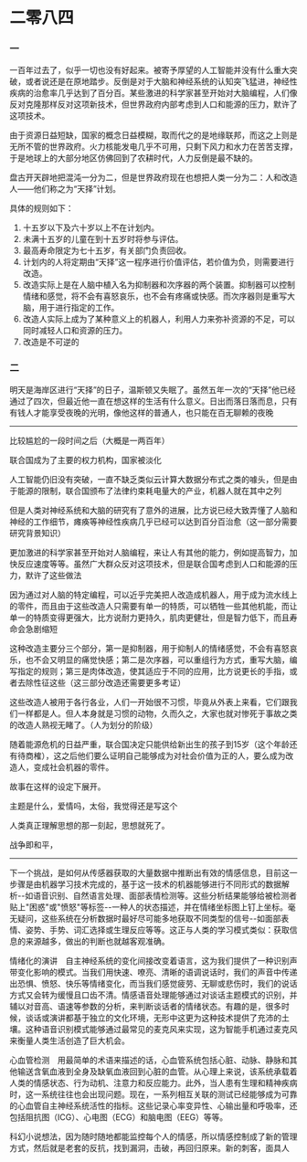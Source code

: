 # 二零八四

### 一

一百年过去了，似乎一切也没有好起来。被寄予厚望的人工智能并没有什么重大突破，或者说还是在原地踏步。反倒是对于大脑和神经系统的认知突飞猛进，神经性疾病的治愈率几乎达到了百分百。某些激进的科学家甚至开始对大脑编程，人们像反对克隆那样反对这项新技术，但世界政府内部考虑到人口和能源的压力，默许了这项技术。

由于资源日益短缺，国家的概念日益模糊，取而代之的是地缘联邦，而这之上则是无所不管的世界政府。火力核能发电几乎不可用，只剩下风力和水力在苦苦支撑，于是地球上的大部分地区仿佛回到了农耕时代，人力反倒是最不缺的。

盘古开天辟地把混沌一分为二，但是世界政府现在也想把人类一分为二：人和改造人——他们称之为“天择”计划。

具体的规则如下：

1. 十五岁以下及六十岁以上不在计划内。
2. 未满十五岁的儿童在到十五岁时将参与评估。
3. 最高寿命限定为七十五岁，有关部门负责回收。
4. 计划内的人将定期由“天择”这一程序进行价值评估，若价值为负，则需要进行改造。
5. 改造实际上是在人脑中植入名为抑制器和次序器的两个装置。抑制器可以控制情绪和感觉，将不会有喜怒哀乐，也不会有疼痛或快感。而次序器则是重写大脑，用于进行指定的工作。
6. 改造人实际上成为了某种意义上的机器人，利用人力来弥补资源的不足，可以同时减轻人口和资源的压力。
7. 改造是不可逆的

### 二

明天是海岸区进行“天择”的日子，温斯顿又失眠了。虽然五年一次的“天择”他已经通过了四次，但最近他一直在想这样的生活有什么意义。日出而落日落而息，只有有钱人才能享受夜晚的光明，像他这样的普通人，也只能在百无聊赖的夜晚


---

比较尴尬的一段时间之后（大概是一两百年）

联合国成为了主要的权力机构，国家被淡化

人工智能仍旧没有突破，一直不缺乏类似云计算大数据分布式之类的噱头，但是由于能源的限制，联合国颁布了法律约束耗电量大的产业，机器人就在其中之列

但是人类对神经系统和大脑的研究有了意外的进展，比方说已经大致弄懂了人脑和神经的工作细节，瘫痪等神经性疾病几乎已经可以达到百分百治愈（这一部分需要研究背景知识）

更加激进的科学家甚至开始对人脑编程，来让人有其他的能力，例如提高智力，加快反应速度等等。虽然广大群众反对这项技术，但是联合国考虑到人口和能源的压力，默许了这些做法

因为通过对人脑的特定编程，可以近乎完美把人改造成机器人，用于成为流水线上的零件，而且由于这些改造人只需要有单一的特质，可以牺牲一些其他机能，而让单一的特质变得更强大，比方说耐力更持久，肌肉更健壮，但是智力低下，而且寿命会急剧缩短

这种改造主要分三个部分，第一是抑制器，用于抑制人的情绪感觉，不会有喜怒哀乐，也不会又明显的痛觉快感；第二是次序器，可以重组行为方式，重写大脑，编写指定的规则；第三是肉体改造，使其适应于不同的应用，比方说更长的手指，或者去除性征这些（这三部分改造还需要更多考证）

这些改造人被用于各行各业，人们一开始很不习惯，毕竟从外表上来看，它们跟我们一样都是人。但人本身就是习惯的动物，久而久之，大家也就对惨死于事故之类的改造人熟视无睹了。（人为划分的阶级）

随着能源危机的日益严重，联合国决定只能供给新出生的孩子到15岁（这个年龄还有待商榷），这之后他们要么证明自己能够成为对社会价值为正的人，要么成为改造人，变成社会机器的零件。

故事在这样的设定下展开。

主题是什么，爱情吗，太俗，我觉得还是写这个

人类真正理解思想的那一刻起，思想就死了。

战争即和平，

---

下一个挑战，是如何从传感器获取的大量数据中推断出有效的情感信息，目前这一步骤是由机器学习技术完成的，基于这一技术的机器能够进行不同形式的数据解析--如语音识别、自然语言处理、面部表情检测等。这些分析结果能够给被检测者贴上"困惑"或"愤怒"等标签--一种人的状态描述，并在情绪坐标图上钉上坐标。毫无疑问，这些系统在分析数据时最好尽可能多地获取不同类型的信号--如面部表情、姿势、手势、词汇选择或生理反应等等。这正与人类的学习模式类似：获取信息的来源越多，做出的判断也就越客观准确。

情绪化的演讲　自主神经系统的变化间接改变着语言，这为我们提供了一种识别声带变化影响的模式。当我们用快速、嘹亮、清晰的语调说话时，我们的声音中传递出恐惧、愤怒、快乐等情绪变化，而当我们感觉疲劳、无聊或悲伤时，我们的说话方式又会转为缓慢且口齿不清。情感语音处理能够通过对谈话主题模式的识别，并辅以对音高、语速等参数的分析，来判断谈话者的情绪状态。有趣的是，很多时候，谈话或演讲都基于独立的文化环境，无形中这更为这种技术提供了充沛的土壤。这种语音识别模式能够通过最常见的麦克风来实现，这为智能手机通过麦克风来衡量人类生活创造了巨大机会。

心血管检测　用最简单的术语来描述的话，心血管系统包括心脏、动脉、静脉和其他输送含氧血液到全身及缺氧血液回到心脏的血管。从心理上来说，该系统承载着人类的情感状态、行为动机、注意力和反应能力。此外，当人患有生理和精神疾病时，这一系统往往也会出现问题。现在，一系列相互关联的测试已经能够成为可靠的心血管自主神经系统活性的指标。这些记录心率变异性、心输出量和呼吸率，还包括阻抗图（ICG）、心电图（ECG）和脑电图（EEG）等等。

科幻小说想法，因为随时随地都能监控每个人的情感，所以情感控制成了新的管理方式，然后就是老套的反抗，找到漏洞，击破，再回归原来。新的刺客，面具人



